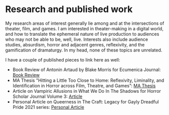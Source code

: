 # Research and published work
My research areas of interest generally lie among and at the intersections of theater, film, and games. I am interested in theater-making in a digital world, and how to translate the ephemeral nature of live production to audiences who may not be able to be, well, live. Interests also include audience studies, absurdism, horror and adjacent genres, reflexivity, and the gamification of dramaturgy. In my head, none of these topics are unrelated.

I have a couple of published pieces to link here as well:
<ul>
  <li>Book Review of Antonin Artaud by Blake Morris for Ecumenica Journal: <a href="https://doi.org/10.5325/ecumenica.15.2.0205">Book Review</a></li>
  <li>MA Thesis "Hitting a Little Too Close to Home: Reflexivity, Liminality, and Identification in Horror across Film, Theatre, and Games”: <a href="https://stars.library.ucf.edu/etd2020/1176/">MA Thesis</a></li>
  <li>Article on Vampiric Allusions in What We Do In The Shadows for Horror Scholar Journal Volume 3: <a href="https://abatececilia.wixsite.com/horrorscholar/journal-repository?pgid=kjrmt9qy-37c8fd0d-1188-435a-8855-6ac4cbcefcfb">Article</a></li>
  <li>Personal Article on Queerness in The Craft: Legacy for Gayly Dreadful Pride 2021 series: <a href="https://www.gaylydreadful.com/blog/pride-2021-recognizing-queerness-and-self-in-the-craft-legacy-2020">Personal Article</a></li>
</ul>
